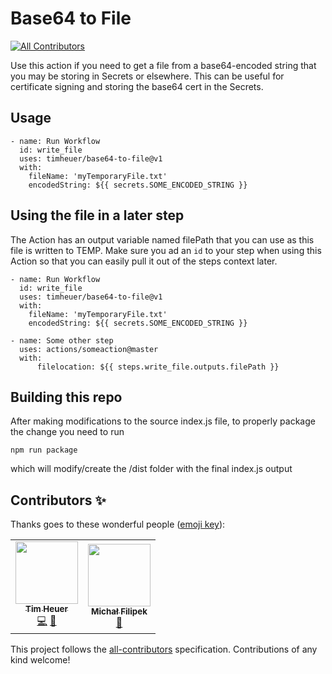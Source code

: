 # Base64 to File
<!-- ALL-CONTRIBUTORS-BADGE:START - Do not remove or modify this section -->
[![All Contributors](https://img.shields.io/badge/all_contributors-2-orange.svg?style=flat-square)](#contributors-)
<!-- ALL-CONTRIBUTORS-BADGE:END -->

Use this action if you need to get a file from a base64-encoded string that you may be storing in Secrets or elsewhere.  This can be useful for certificate signing and storing the base64 cert in the Secrets.

## Usage

```
- name: Run Workflow
  id: write_file
  uses: timheuer/base64-to-file@v1
  with:
    fileName: 'myTemporaryFile.txt'
    encodedString: ${{ secrets.SOME_ENCODED_STRING }}
```

## Using the file in a later step
The Action has an output variable named filePath that you can use as this file is written to TEMP.  Make sure you ad an `id` to your step when using this Action so that you can easily pull it out of the steps context later.

```
- name: Run Workflow
  id: write_file
  uses: timheuer/base64-to-file@v1
  with:
    fileName: 'myTemporaryFile.txt'
    encodedString: ${{ secrets.SOME_ENCODED_STRING }}

- name: Some other step
  uses: actions/someaction@master
  with:
      filelocation: ${{ steps.write_file.outputs.filePath }}
```
## Building this repo
After making modifications to the source index.js file, to properly package the change you need to run

```
npm run package
```

which will modify/create the /dist folder with the final index.js output

## Contributors ✨

Thanks goes to these wonderful people ([emoji key](https://allcontributors.org/docs/en/emoji-key)):

<!-- ALL-CONTRIBUTORS-LIST:START - Do not remove or modify this section -->
<!-- prettier-ignore-start -->
<!-- markdownlint-disable -->
<table>
  <tr>
    <td align="center"><a href="https://timheuer.com/blog/"><img src="https://avatars3.githubusercontent.com/u/4821?v=4" width="100px;" alt=""/><br /><sub><b>Tim Heuer</b></sub></a><br /><a href="https://github.com/timheuer/base64-to-file/commits?author=timheuer" title="Code">💻</a> <a href="https://github.com/timheuer/base64-to-file/commits?author=timheuer" title="Documentation">📖</a></td>
    <td align="center"><a href="https://github.com/filipkowicz"><img src="https://avatars3.githubusercontent.com/u/4691550?v=4" width="100px;" alt=""/><br /><sub><b>Michał Filipek</b></sub></a><br /><a href="https://github.com/timheuer/base64-to-file/commits?author=filipkowicz" title="Documentation">📖</a></td>
  </tr>
</table>

<!-- markdownlint-enable -->
<!-- prettier-ignore-end -->
<!-- ALL-CONTRIBUTORS-LIST:END -->

This project follows the [all-contributors](https://github.com/all-contributors/all-contributors) specification. Contributions of any kind welcome!